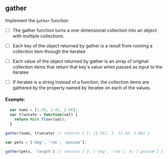 ## gather
Implement the `gather` function

* [ ] The gather function turns a one-dimensional collection into an object with multiple collections.
* [ ] Each key of the object returned by gather is a result from running a collection item through the iteratee
* [ ] Each value of the object returned by gather is an array of original collection items that return that key's value when passed as input to the iteratee
* [ ] If iteratee is a string instead of a function, the collection items are gathered by the property named by iteratee on each of the values.


#### Example:
  ```javascript
    var nums = [1.55, 2.42, 2.66];
    var truncate = function(val) {
      return Math.floor(val);
    }

  gather(nums, truncate) // returns { 1: [1.55], 2: [2.42, 2.66] }

  var pets = ['dog', 'rat', 'possum'];

  gather(pets, 'length') // returns { 3: ['dog', 'rat'], 6: ['possum'] }
```
